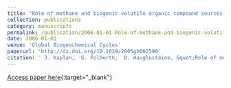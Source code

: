 ```yaml
---
title: "Role of methane and biogenic volatile organic compound sources in late glacial and Holocene fluctuations of atmospheric methane concentrations"
collection: publications
category: manuscripts
permalink: /publication/2006-01-01-Role-of-methane-and-biogenic-volatile-organic-compound-sources-in-late-glacial-and-Holocene-fluctuations-of-atmospheric-methane-concentrations
date: 2006-01-01
venue: 'Global Biogeochemical Cycles'
paperurl: 'http://dx.doi.org/10.1029/2005gb002590'
citation: ' J. Kaplan,  G. Folberth,  D. Hauglustaine, &quot;Role of methane and biogenic volatile organic compound sources in late glacial and Holocene fluctuations of atmospheric methane concentrations.&quot; Global Biogeochemical Cycles, 2006.'
---
```

[Access paper here](http://dx.doi.org/10.1029/2005gb002590){:target="_blank"}
